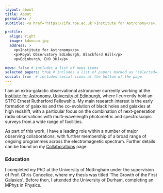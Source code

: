 ```yaml
---
layout: about
title: About
permalink: /
subtitle: <a href='https://ifa.roe.ac.uk'>Institute for Astronomy</a>,  University of Edinburgh

profile:
  align: right
  image: kduncan.jpg
  address: >
    <p>Institute for Astronomy</p>
    <p>Royal Observatory Edinburgh, Blackford Hill</p>
    <p>Edinburgh, EH9 3HJ</p>

news: false # includes a list of news items
selected_papers: true # includes a list of papers marked as "selected={true}"
social: true  # includes social icons at the bottom of the page
---
```


I am an extra-galactic observational astronomer currently working at the [Institute for Astronomy, University of Edinburgh](https://ifa.roe.ac.uk), where I currently hold an STFC Ernest Rutherford Fellowship.
My main research interest is the early formation of galaxies and the co-evolution of black holes and galaxies at high redshift, with a particular focus on the combination of next-generation radio observations with multi-wavelength photometric and spectroscopic surveys from a wide range of facilities.

As part of this work, I have a leading role within a number of major observing collaborations, with further membership of a broad range of ongoing programmes across the electromagnetic spectrum. Further details can be found on my [Collaborations](https://dunkenj.github.io/collaborations/) page.


### Education
<p>I completed my PhD at the University of Nottingham under the supervision of Prof. Chris Concelice, where my thesis was titled 'The Growth of the First Galaxies'. Before then, I attended the University of Durham, completing an MPhys in Physics.</p>
